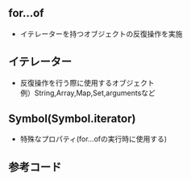 ## for…of

- イテレーターを持つオブジェクトの反復操作を実施

## イテレーター
- 反復操作を行う際に使用するオブジェクト  
  例）String,Array,Map,Set,argumentsなど

## Symbol(Symbol.iterator)
- 特殊なプロパティ(for…ofの実行時に使用する)

## 参考コード
